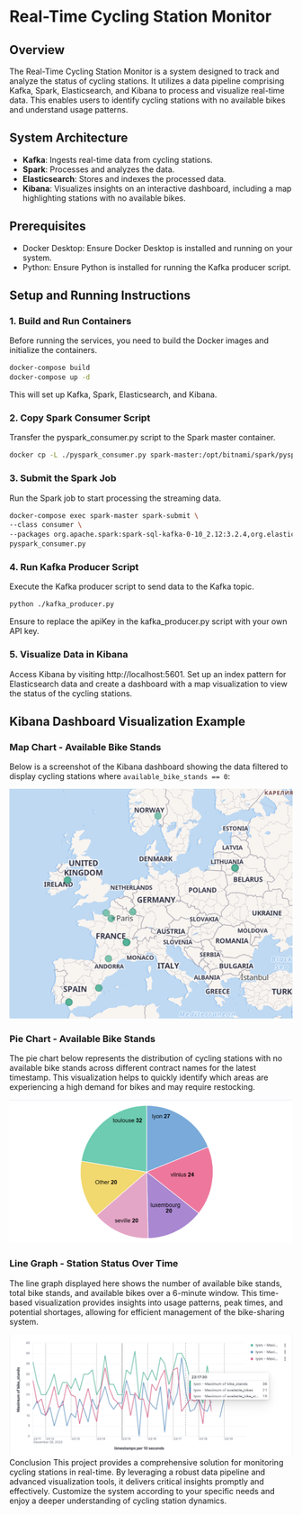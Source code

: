 # Real-Time Cycling Station Monitor

## Overview

The Real-Time Cycling Station Monitor is a system designed to track and analyze the status of cycling stations. It utilizes a data pipeline comprising Kafka, Spark, Elasticsearch, and Kibana to process and visualize real-time data. This enables users to identify cycling stations with no available bikes and understand usage patterns.

## System Architecture

- **Kafka**: Ingests real-time data from cycling stations.
- **Spark**: Processes and analyzes the data.
- **Elasticsearch**: Stores and indexes the processed data.
- **Kibana**: Visualizes insights on an interactive dashboard, including a map highlighting stations with no available bikes.

## Prerequisites

- Docker Desktop: Ensure Docker Desktop is installed and running on your system.
- Python: Ensure Python is installed for running the Kafka producer script.

## Setup and Running Instructions

### 1. Build and Run Containers

Before running the services, you need to build the Docker images and initialize the containers.

```sh
docker-compose build
docker-compose up -d
```
This will set up Kafka, Spark, Elasticsearch, and Kibana.

### 2. Copy Spark Consumer Script
Transfer the pyspark_consumer.py script to the Spark master container.

```sh
docker cp -L ./pyspark_consumer.py spark-master:/opt/bitnami/spark/pyspark_consumer.py
```

### 3. Submit the Spark Job
Run the Spark job to start processing the streaming data.

```sh
docker-compose exec spark-master spark-submit \
--class consumer \
--packages org.apache.spark:spark-sql-kafka-0-10_2.12:3.2.4,org.elasticsearch:elasticsearch-spark-30_2.12:7.17.0,commons-httpclient:commons-httpclient:3.1 \
pyspark_consumer.py
```

### 4. Run Kafka Producer Script
Execute the Kafka producer script to send data to the Kafka topic.

```sh
python ./kafka_producer.py
```

Ensure to replace the apiKey in the kafka_producer.py script with your own API key.

### 5. Visualize Data in Kibana
Access Kibana by visiting http://localhost:5601. Set up an index pattern for Elasticsearch data and create a dashboard with a map visualization to view the status of the cycling stations.

## Kibana Dashboard Visualization Example

### Map Chart - Available Bike Stands

Below is a screenshot of the Kibana dashboard showing the data filtered to display cycling stations where `available_bike_stands == 0`:

![Kibana Dashboard Visualization](./images/map-available-bike.png)

### Pie Chart - Available Bike Stands
The pie chart below represents the distribution of cycling stations with no available bike stands across different contract names for the latest timestamp. This visualization helps to quickly identify which areas are experiencing a high demand for bikes and may require restocking.

![Pie Chart of Available Bike Stands](images/available_bike_stands_0.png)

### Line Graph - Station Status Over Time
The line graph displayed here shows the number of available bike stands, total bike stands, and available bikes over a 6-minute window. This time-based visualization provides insights into usage patterns, peak times, and potential shortages, allowing for efficient management of the bike-sharing system.

![Line Graph of Station Status](images/line_graph.png)
Conclusion
This project provides a comprehensive solution for monitoring cycling stations in real-time. By leveraging a robust data pipeline and advanced visualization tools, it delivers critical insights promptly and effectively. Customize the system according to your specific needs and enjoy a deeper understanding of cycling station dynamics.